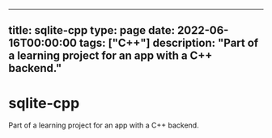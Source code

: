 
---
title: sqlite-cpp
type: page
date: 2022-06-16T00:00:00
tags: ["C++"]
description: "Part of a learning project for an app with a C++ backend."
---


# sqlite-cpp
Part of a learning project for an app with a C++ backend.
